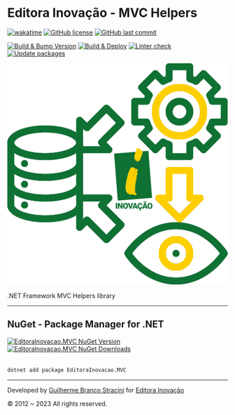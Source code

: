 # Editora Inovação - MVC Helpers

[![wakatime](https://wakatime.com/badge/github/InovacaoMediaBrasil/EditoraInovacao.MVC.svg)](https://wakatime.com/badge/github/InovacaoMediaBrasil/EditoraInovacao.MVC)
[![GitHub license](https://img.shields.io/github/license/InovacaoMediaBrasil/EditoraInovacao.MVC)](https://github.com/InovacaoMediaBrasil/EditoraInovacao.MVC)
[![GitHub last commit](https://img.shields.io/github/last-commit/InovacaoMediaBrasil/EditoraInovacao.MVC/main)](https://github.com/InovacaoMediaBrasil/EditoraInovacao.MVC)

[![Build & Bump Version](https://github.com/InovacaoMediaBrasil/EditoraInovacao.MVC/actions/workflows/build-bump-version.yml/badge.svg)](https://github.com/InovacaoMediaBrasil/EditoraInovacao.MVC/actions/workflows/build-bump-version.yml)
[![Build & Deploy](https://github.com/InovacaoMediaBrasil/EditoraInovacao.MVC/actions/workflows/build-deploy.yml/badge.svg)](https://github.com/InovacaoMediaBrasil/EditoraInovacao.MVC/actions/workflows/build-deploy.yml)
[![Linter check](https://github.com/InovacaoMediaBrasil/EditoraInovacao.MVC/actions/workflows/linter.yml/badge.svg)](https://github.com/InovacaoMediaBrasil/EditoraInovacao.MVC/actions/workflows/linter.yml)
[![Update packages](https://github.com/InovacaoMediaBrasil/EditoraInovacao.MVC/actions/workflows/update-packages.yml/badge.svg)](https://github.com/InovacaoMediaBrasil/EditoraInovacao.MVC/actions/workflows/update-packages.yml)


![logo.png](logo.png)

.NET Framework MVC Helpers library

---

## NuGet - Package Manager for .NET

[![EditoraInovacao.MVC NuGet Version](https://img.shields.io/nuget/v/EditoraInovacao.MVC.svg?style=flat)](https://www.nuget.org/packages/EditoraInovacao.MVC/)
[![EditoraInovacao.MVC NuGet Downloads](https://img.shields.io/nuget/dt/EditoraInovacao.MVC.svg?style=flat)](https://www.nuget.org/packages/EditoraInovacao.MVC/)

```bash

dotnet add package EditoraInovacao.MVC

```

---

Developed by [Guilherme Branco Stracini](https://www.guilhermebranco.com.br) for [Editora Inovação](https://www.editorainovacao.com.br) 

© 2012 ~ 2023 All rights reserved.
